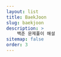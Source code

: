 ```yaml
---
layout: list
title: BaekJoon
slug: baekjoon
description: > 
    백준 문제풀이 해설
sitemap: false
order: 3
---
```

